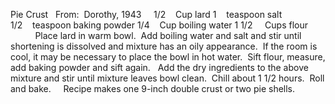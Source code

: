 Pie Crust
 
From:  Dorothy, 1943
 
 
1/2    Cup lard
1    teaspoon salt
1/2    teaspoon baking powder
1/4    Cup boiling water
1 1/2     Cups flour
    
    
    
Place lard in warm bowl.  Add boiling water and salt and stir until shortening is dissolved and mixture has an oily appearance.  If the room is cool, it may be necessary to place the bowl in hot water.  Sift flour, measure, add baking powder and sift again.  
Add the dry ingredients to the above mixture and stir until mixture leaves bowl clean.  Chill about 1 1/2 hours.  Roll and bake.  
 
Recipe makes one 9-inch double crust or two pie shells.

